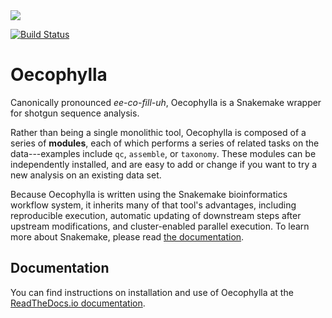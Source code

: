 <img src="https://raw.githubusercontent.com/wasade/oecophylla/assets/assets/oecophylla.png">

[![Build Status](https://travis-ci.org/biocore/oecophylla.svg?branch=master)](https://travis-ci.org/biocore/oecophylla)

# Oecophylla

Canonically pronounced *ee-co-fill-uh*, Oecophylla is a Snakemake wrapper for shotgun sequence analysis.

Rather than being a single monolithic tool, Oecophylla is composed of a series of **modules**, each of which performs a series of related tasks on the data---examples include `qc`, `assemble`, or `taxonomy`. These modules can be independently installed, and are easy to add or change if you want to try a new analysis on an existing data set.

Because Oecophylla is written using the Snakemake bioinformatics workflow system, it inherits many of that tool's advantages, including reproducible execution, automatic updating of downstream steps after upstream modifications, and cluster-enabled parallel execution. To learn more about Snakemake, please read [the documentation](https://snakemake.readthedocs.io). 


## Documentation

You can find instructions on installation and use of Oecophylla at the 
[ReadTheDocs.io documentation](http://oecophylla.readthedocs.io).
